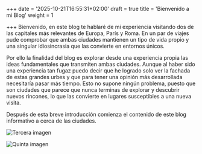 +++
date = '2025-10-21T16:55:31+02:00'
draft = true
title = 'Bienvenido a mi Blog'
weight = 1

+++
Bienvenido, en este blog te hablaré de mi experiencia visitando dos de las capitales más relevantes de Europa, París y Roma.
En un par de viajes pude comprobar que ambas ciudades mantienen un tipo de vida propio y una singular idiosincrasia que las convierte en entornos únicos. 

Por ello la finalidad del blog es explorar desde una experiencia propia las ideas fundamentales que transmiten ambas ciudades. Aunque al haber sido una experiencia tan fugaz puedo decir que he logrado solo ver la fachada de estas grandes urbes y que para tener una opinión más desarrollada necesitaría pasar más tiempo. Esto no supone ningún problema, puesto que son ciudades que parece que nunca terminas de explorar y descubrir nuevos rincones, lo que las convierte en lugares susceptibles a una nueva visita. 

Después de esta breve introducción comienza el contenido de este blog informativo a cerca de las ciudades. 


![Tercera imagen](/images/foto3.jpg)         
<!--more-->
![Quinta imagen](/images/imagenesRoma/foto3.jpg)         
